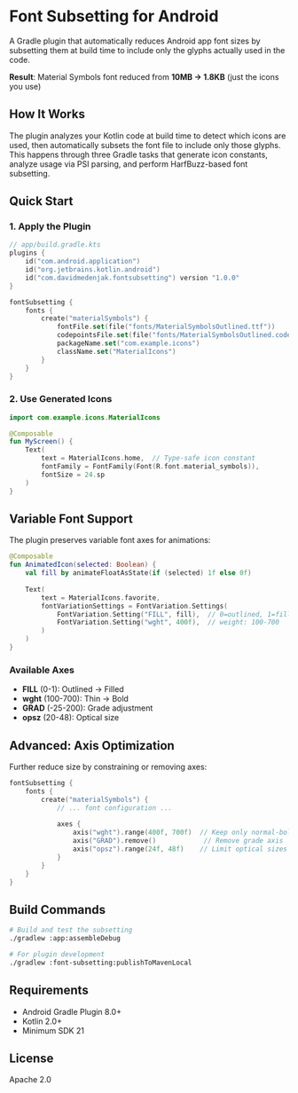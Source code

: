 # Font Subsetting for Android

A Gradle plugin that automatically reduces Android app font sizes by subsetting them at build time to include only the glyphs actually used in the code.

**Result**: Material Symbols font reduced from **10MB → 1.8KB** (just the icons you use)

## How It Works

The plugin analyzes your Kotlin code at build time to detect which icons are used, then automatically subsets the font file to include only those glyphs. This happens through three Gradle tasks that generate icon constants, analyze usage via PSI parsing, and perform HarfBuzz-based font subsetting.

## Quick Start

### 1. Apply the Plugin

```kotlin
// app/build.gradle.kts
plugins {
    id("com.android.application")
    id("org.jetbrains.kotlin.android")
    id("com.davidmedenjak.fontsubsetting") version "1.0.0"
}

fontSubsetting {
    fonts {
        create("materialSymbols") {
            fontFile.set(file("fonts/MaterialSymbolsOutlined.ttf"))
            codepointsFile.set(file("fonts/MaterialSymbolsOutlined.codepoints"))
            packageName.set("com.example.icons")
            className.set("MaterialIcons")
        }
    }
}
```

### 2. Use Generated Icons

```kotlin
import com.example.icons.MaterialIcons

@Composable
fun MyScreen() {
    Text(
        text = MaterialIcons.home,  // Type-safe icon constant
        fontFamily = FontFamily(Font(R.font.material_symbols)),
        fontSize = 24.sp
    )
}
```

## Variable Font Support

The plugin preserves variable font axes for animations:

```kotlin
@Composable
fun AnimatedIcon(selected: Boolean) {
    val fill by animateFloatAsState(if (selected) 1f else 0f)
    
    Text(
        text = MaterialIcons.favorite,
        fontVariationSettings = FontVariation.Settings(
            FontVariation.Setting("FILL", fill),  // 0=outlined, 1=filled
            FontVariation.Setting("wght", 400f),  // weight: 100-700
        )
    )
}
```

### Available Axes
- **FILL** (0-1): Outlined → Filled
- **wght** (100-700): Thin → Bold  
- **GRAD** (-25-200): Grade adjustment
- **opsz** (20-48): Optical size

## Advanced: Axis Optimization

Further reduce size by constraining or removing axes:

```kotlin
fontSubsetting {
    fonts {
        create("materialSymbols") {
            // ... font configuration ...
            
            axes {
                axis("wght").range(400f, 700f)  // Keep only normal-bold
                axis("GRAD").remove()            // Remove grade axis
                axis("opsz").range(24f, 48f)    // Limit optical sizes
            }
        }
    }
}
```

## Build Commands

```bash
# Build and test the subsetting
./gradlew :app:assembleDebug

# For plugin development
./gradlew :font-subsetting:publishToMavenLocal
```

## Requirements

- Android Gradle Plugin 8.0+
- Kotlin 2.0+
- Minimum SDK 21


## License

Apache 2.0